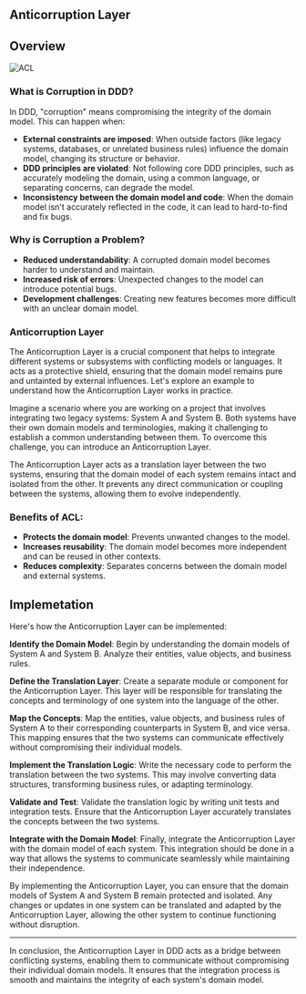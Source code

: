 ## Anticorruption Layer

## Overview

![ACL](https://i.pinimg.com/originals/e8/c1/37/e8c137b69e20ba17967e8943d0ea37bc.jpg)

### What is Corruption in DDD?
In DDD, "corruption" means compromising the integrity of the domain model. This can happen when:

- **External constraints are imposed**: When outside factors (like legacy systems, databases, or unrelated business rules) influence the domain model, changing its structure or behavior.
- **DDD principles are violated**: Not following core DDD principles, such as accurately modeling the domain, using a common language, or separating concerns, can degrade the model.
- **Inconsistency between the domain model and code**: When the domain model isn't accurately reflected in the code, it can lead to hard-to-find and fix bugs.

### Why is Corruption a Problem?
- **Reduced understandability**: A corrupted domain model becomes harder to understand and maintain.
- **Increased risk of errors**: Unexpected changes to the model can introduce potential bugs.
- **Development challenges**: Creating new features becomes more difficult with an unclear domain model.


### Anticorruption Layer
The Anticorruption Layer is a crucial component that helps to integrate different systems or subsystems with conflicting models or languages. It acts as a protective shield, ensuring that the domain model remains pure and untainted by external influences. Let's explore an example to understand how the Anticorruption Layer works in practice.

Imagine a scenario where you are working on a project that involves integrating two legacy systems: System A and System B. Both systems have their own domain models and terminologies, making it challenging to establish a common understanding between them. To overcome this challenge, you can introduce an Anticorruption Layer.

The Anticorruption Layer acts as a translation layer between the two systems, ensuring that the domain model of each system remains intact and isolated from the other. It prevents any direct communication or coupling between the systems, allowing them to evolve independently.

### Benefits of ACL:
- **Protects the domain model**: Prevents unwanted changes to the model.
- **Increases reusability**: The domain model becomes more independent and can be reused in other contexts.
- **Reduces complexity**: Separates concerns between the domain model and external systems.

## Implemetation

Here's how the Anticorruption Layer can be implemented:


**Identify the Domain Model**: Begin by understanding the domain models of System A and System B. Analyze their entities, value objects, and business rules.

**Define the Translation Layer**: Create a separate module or component for the Anticorruption Layer. This layer will be responsible for translating the concepts and terminology of one system into the language of the other.

**Map the Concepts**: Map the entities, value objects, and business rules of System A to their corresponding counterparts in System B, and vice versa. This mapping ensures that the two systems can communicate effectively without compromising their individual models.

**Implement the Translation Logic**: Write the necessary code to perform the translation between the two systems. This may involve converting data structures, transforming business rules, or adapting terminology.

**Validate and Test**: Validate the translation logic by writing unit tests and integration tests. Ensure that the Anticorruption Layer accurately translates the concepts between the two systems.

**Integrate with the Domain Model**: Finally, integrate the Anticorruption Layer with the domain model of each system. This integration should be done in a way that allows the systems to communicate seamlessly while maintaining their independence.

By implementing the Anticorruption Layer, you can ensure that the domain models of System A and System B remain protected and isolated. Any changes or updates in one system can be translated and adapted by the Anticorruption Layer, allowing the other system to continue functioning without disruption.

---

In conclusion, the Anticorruption Layer in DDD acts as a bridge between conflicting systems, enabling them to communicate without compromising their individual domain models. It ensures that the integration process is smooth and maintains the integrity of each system's domain model.